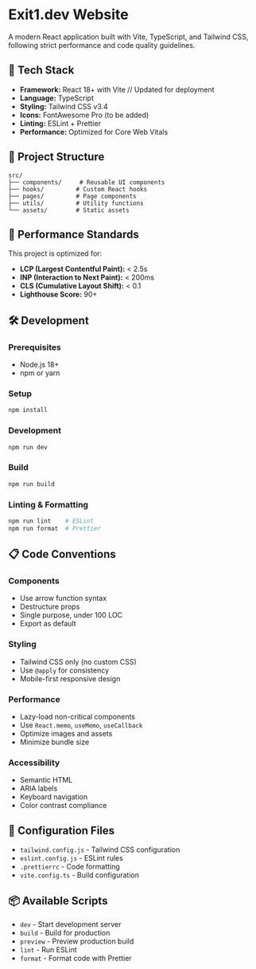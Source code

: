 # Exit1.dev Website

A modern React application built with Vite, TypeScript, and Tailwind CSS, following strict performance and code quality guidelines.

## 🚀 Tech Stack

- **Framework:** React 18+ with Vite  // Updated for deployment
- **Language:** TypeScript
- **Styling:** Tailwind CSS v3.4
- **Icons:** FontAwesome Pro (to be added)
- **Linting:** ESLint + Prettier
- **Performance:** Optimized for Core Web Vitals

## 📁 Project Structure

```
src/
├── components/     # Reusable UI components
├── hooks/         # Custom React hooks
├── pages/         # Page components
├── utils/         # Utility functions
└── assets/        # Static assets
```

## 🎯 Performance Standards

This project is optimized for:
- **LCP (Largest Contentful Paint):** < 2.5s
- **INP (Interaction to Next Paint):** < 200ms
- **CLS (Cumulative Layout Shift):** < 0.1
- **Lighthouse Score:** 90+

## 🛠️ Development

### Prerequisites
- Node.js 18+
- npm or yarn

### Setup
```bash
npm install
```

### Development
```bash
npm run dev
```

### Build
```bash
npm run build
```

### Linting & Formatting
```bash
npm run lint    # ESLint
npm run format  # Prettier
```

## 📋 Code Conventions

### Components
- Use arrow function syntax
- Destructure props
- Single purpose, under 100 LOC
- Export as default

### Styling
- Tailwind CSS only (no custom CSS)
- Use `@apply` for consistency
- Mobile-first responsive design

### Performance
- Lazy-load non-critical components
- Use `React.memo`, `useMemo`, `useCallback`
- Optimize images and assets
- Minimize bundle size

### Accessibility
- Semantic HTML
- ARIA labels
- Keyboard navigation
- Color contrast compliance

## 🔧 Configuration Files

- `tailwind.config.js` - Tailwind CSS configuration
- `eslint.config.js` - ESLint rules
- `.prettierrc` - Code formatting
- `vite.config.ts` - Build configuration

## 📦 Available Scripts

- `dev` - Start development server
- `build` - Build for production
- `preview` - Preview production build
- `lint` - Run ESLint
- `format` - Format code with Prettier
